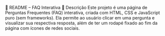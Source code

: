 📘 README – FAQ Interativa
📌 Descrição
Este projeto é uma página de Perguntas Frequentes (FAQ) interativa, criada com HTML, CSS e JavaScript puro (sem frameworks). Ela permite ao usuário clicar em uma pergunta e visualizar sua respectiva resposta, além de ter um rodapé fixado ao fim da página com ícones de redes sociais.
